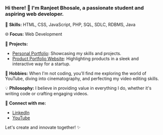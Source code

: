 ### Hi there! 👋 I'm Ranjeet Bhosale, a passionate student and aspiring web developer.

🚀 **Skills:** HTML, CSS, JavaScript, PHP, SQL, SDLC, RDBMS, Java 

🌐 **Focus:** Web Development

🌟 **Projects:**
- [Personal Portfolio](): Showcasing my skills and projects.
- [Product Portfolio Website](): Highlighting products in a sleek and interactive way for a startup.

🎥 **Hobbies:** When I'm not coding, you'll find me exploring the world of YouTube, diving into cinematography, and perfecting my video editing skills.

💡 **Philosophy:** I believe in providing value in everything I do, whether it's writing code or crafting engaging videos.

🔗 **Connect with me:**
- [LinkedIn](www.linkedin.com/in/bhosaleranjeet)
- [YouTube](www.youtube.com/@vector_rj)

Let's create and innovate together! ✨

